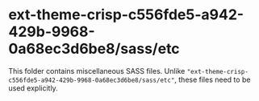 # ext-theme-crisp-c556fde5-a942-429b-9968-0a68ec3d6be8/sass/etc

This folder contains miscellaneous SASS files. Unlike `"ext-theme-crisp-c556fde5-a942-429b-9968-0a68ec3d6be8/sass/etc"`, these files
need to be used explicitly.
